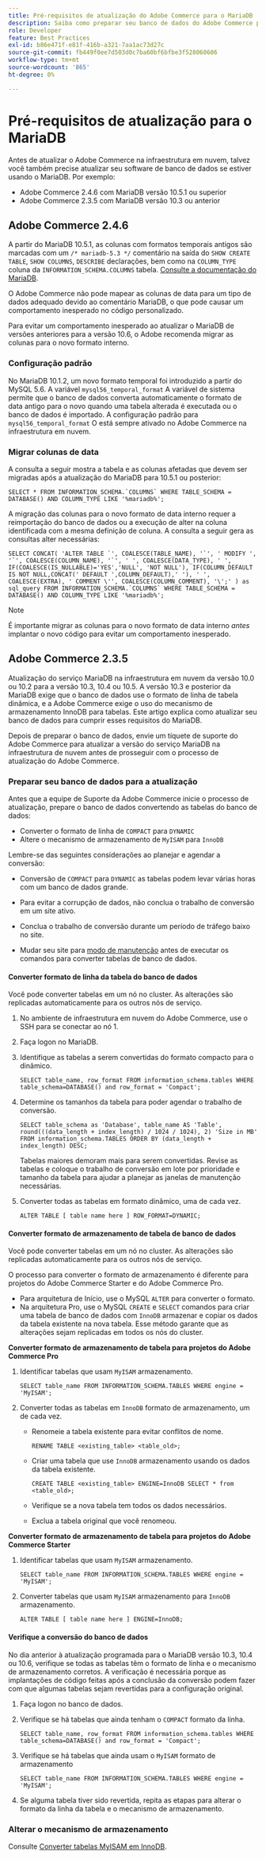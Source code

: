 ```yaml
---
title: Pré-requisitos de atualização do Adobe Commerce para o MariaDB
description: Saiba como preparar seu banco de dados do Adobe Commerce para atualizar o MariaDB de uma versão anterior.
role: Developer
feature: Best Practices
exl-id: b86e471f-e81f-416b-a321-7aa1ac73d27c
source-git-commit: fb449f0ee7d503d0c7ba60bf6bfbe3f528060606
workflow-type: tm+mt
source-wordcount: '865'
ht-degree: 0%

---
```



# Pré-requisitos de atualização para o MariaDB

Antes de atualizar o Adobe Commerce na infraestrutura em nuvem, talvez você também precise atualizar seu software de banco de dados se estiver usando o MariaDB. Por exemplo:

- Adobe Commerce 2.4.6 com MariaDB versão 10.5.1 ou superior
- Adobe Commerce 2.3.5 com MariaDB versão 10.3 ou anterior

## Adobe Commerce 2.4.6

A partir do MariaDB 10.5.1, as colunas com formatos temporais antigos são marcadas com um `/* mariadb-5.3 */` comentário na saída do `SHOW CREATE TABLE`, `SHOW COLUMNS`, `DESCRIBE` declarações, bem como na `COLUMN_TYPE` coluna da `INFORMATION_SCHEMA.COLUMNS` tabela. [Consulte a documentação do MariaDB](https://mariadb.com/kb/en/datetime/#internal-format).

O Adobe Commerce não pode mapear as colunas de data para um tipo de dados adequado devido ao comentário MariaDB, o que pode causar um comportamento inesperado no código personalizado.

Para evitar um comportamento inesperado ao atualizar o MariaDB de versões anteriores para a versão 10.6, o Adobe recomenda migrar as colunas para o novo formato interno.

### Configuração padrão

No MariaDB 10.1.2, um novo formato temporal foi introduzido a partir do MySQL 5.6. A variável `mysql56_temporal_format` A variável de sistema permite que o banco de dados converta automaticamente o formato de data antigo para o novo quando uma tabela alterada é executada ou o banco de dados é importado. A configuração padrão para `mysql56_temporal_format` O está sempre ativado no Adobe Commerce na infraestrutura em nuvem.

### Migrar colunas de data

A consulta a seguir mostra a tabela e as colunas afetadas que devem ser migradas após a atualização do MariaDB para 10.5.1 ou posterior:

```mysql
SELECT * FROM INFORMATION_SCHEMA.`COLUMNS` WHERE TABLE_SCHEMA = DATABASE() AND COLUMN_TYPE LIKE '%mariadb%';
```

A migração das colunas para o novo formato de data interno requer a reimportação do banco de dados ou a execução de alter na coluna identificada com a mesma definição de coluna. A consulta a seguir gera as consultas alter necessárias:

```mysql
SELECT CONCAT( 'ALTER TABLE `', COALESCE(TABLE_NAME), '`', ' MODIFY ', '`', COALESCE(COLUMN_NAME), '`', ' ', COALESCE(DATA_TYPE), ' ', IF(COALESCE(IS_NULLABLE)='YES','NULL', 'NOT NULL'), IF(COLUMN_DEFAULT IS NOT NULL,CONCAT(' DEFAULT ',COLUMN_DEFAULT),' '), ' ', COALESCE(EXTRA), ' COMMENT \'', COALESCE(COLUMN_COMMENT), '\';' ) as sql_query FROM INFORMATION_SCHEMA.`COLUMNS` WHERE TABLE_SCHEMA = DATABASE() AND COLUMN_TYPE LIKE '%mariadb%';
```

>[!NOTE]
>
>É importante migrar as colunas para o novo formato de data interno _antes_ implantar o novo código para evitar um comportamento inesperado.

## Adobe Commerce 2.3.5

Atualização do serviço MariaDB na infraestrutura em nuvem da versão 10.0 ou 10.2 para a versão 10.3, 10.4 ou 10.5. A versão 10.3 e posterior da MariaDB exige que o banco de dados use o formato de linha de tabela dinâmica, e a Adobe Commerce exige o uso do mecanismo de armazenamento InnoDB para tabelas. Este artigo explica como atualizar seu banco de dados para cumprir esses requisitos do MariaDB.

Depois de preparar o banco de dados, envie um tíquete de suporte do Adobe Commerce para atualizar a versão do serviço MariaDB na infraestrutura de nuvem antes de prosseguir com o processo de atualização do Adobe Commerce.

### Preparar seu banco de dados para a atualização

Antes que a equipe de Suporte da Adobe Commerce inicie o processo de atualização, prepare o banco de dados convertendo as tabelas do banco de dados:

- Converter o formato de linha de `COMPACT` para `DYNAMIC`
- Altere o mecanismo de armazenamento de `MyISAM` para `InnoDB`

Lembre-se das seguintes considerações ao planejar e agendar a conversão:

- Conversão de `COMPACT` para `DYNAMIC` as tabelas podem levar várias horas com um banco de dados grande.

- Para evitar a corrupção de dados, não conclua o trabalho de conversão em um site ativo.

- Conclua o trabalho de conversão durante um período de tráfego baixo no site.

- Mudar seu site para [modo de manutenção](../../../installation/tutorials/maintenance-mode.md) antes de executar os comandos para converter tabelas de banco de dados.

#### Converter formato de linha da tabela do banco de dados

Você pode converter tabelas em um nó no cluster. As alterações são replicadas automaticamente para os outros nós de serviço.

1. No ambiente de infraestrutura em nuvem do Adobe Commerce, use o SSH para se conectar ao nó 1.

1. Faça logon no MariaDB.

1. Identifique as tabelas a serem convertidas do formato compacto para o dinâmico.

   ```mysql
   SELECT table_name, row_format FROM information_schema.tables WHERE table_schema=DATABASE() and row_format = 'Compact';
   ```

1. Determine os tamanhos da tabela para poder agendar o trabalho de conversão.

   ```mysql
   SELECT table_schema as 'Database', table_name AS 'Table', round(((data_length + index_length) / 1024 / 1024), 2) 'Size in MB' FROM information_schema.TABLES ORDER BY (data_length + index_length) DESC;
   ```

   Tabelas maiores demoram mais para serem convertidas. Revise as tabelas e coloque o trabalho de conversão em lote por prioridade e tamanho da tabela para ajudar a planejar as janelas de manutenção necessárias.

1. Converter todas as tabelas em formato dinâmico, uma de cada vez.

   ```mysql
   ALTER TABLE [ table name here ] ROW_FORMAT=DYNAMIC;
   ```

#### Converter formato de armazenamento de tabela de banco de dados

Você pode converter tabelas em um nó no cluster. As alterações são replicadas automaticamente para os outros nós de serviço.

O processo para converter o formato de armazenamento é diferente para projetos do Adobe Commerce Starter e do Adobe Commerce Pro.

- Para arquitetura de Início, use o MySQL `ALTER` para converter o formato.
- Na arquitetura Pro, use o MySQL `CREATE` e `SELECT` comandos para criar uma tabela de banco de dados com `InnoDB` armazenar e copiar os dados da tabela existente na nova tabela. Esse método garante que as alterações sejam replicadas em todos os nós do cluster.

**Converter formato de armazenamento de tabela para projetos do Adobe Commerce Pro**

1. Identificar tabelas que usam `MyISAM` armazenamento.

   ```mysql
   SELECT table_name FROM INFORMATION_SCHEMA.TABLES WHERE engine = 'MyISAM';
   ```

1. Converter todas as tabelas em `InnoDB` formato de armazenamento, um de cada vez.

   - Renomeie a tabela existente para evitar conflitos de nome.

     ```mysql
     RENAME TABLE <existing_table> <table_old>;
     ```

   - Criar uma tabela que use `InnoDB` armazenamento usando os dados da tabela existente.

     ```mysql
     CREATE TABLE <existing_table> ENGINE=InnoDB SELECT * from <table_old>;
     ```

   - Verifique se a nova tabela tem todos os dados necessários.

   - Exclua a tabela original que você renomeou.


**Converter formato de armazenamento de tabela para projetos do Adobe Commerce Starter**

1. Identificar tabelas que usam `MyISAM` armazenamento.

   ```mysql
   SELECT table_name FROM INFORMATION_SCHEMA.TABLES WHERE engine = 'MyISAM';
   ```

1. Converter tabelas que usam `MyISAM` armazenamento para `InnoDB` armazenamento.

   ```mysql
   ALTER TABLE [ table name here ] ENGINE=InnoDB;
   ```

#### Verifique a conversão do banco de dados

No dia anterior à atualização programada para o MariaDB versão 10.3, 10.4 ou 10.6, verifique se todas as tabelas têm o formato de linha e o mecanismo de armazenamento corretos. A verificação é necessária porque as implantações de código feitas após a conclusão da conversão podem fazer com que algumas tabelas sejam revertidas para a configuração original.

1. Faça logon no banco de dados.

1. Verifique se há tabelas que ainda tenham o `COMPACT` formato da linha.

   ```mysql
   SELECT table_name, row_format FROM information_schema.tables WHERE table_schema=DATABASE() and row_format = 'Compact';
   ```

1. Verifique se há tabelas que ainda usam o `MyISAM` formato de armazenamento

   ```mysql
   SELECT table_name FROM INFORMATION_SCHEMA.TABLES WHERE engine = 'MyISAM';
   ```

1. Se alguma tabela tiver sido revertida, repita as etapas para alterar o formato da linha da tabela e o mecanismo de armazenamento.

### Alterar o mecanismo de armazenamento

Consulte [Converter tabelas MyISAM em InnoDB](../planning/database-on-cloud.md).
